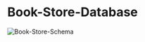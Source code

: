 # Book-Store-Database

![Book-Store-Schema](https://github.com/ismailNaouadir/Book-Store-Database/assets/74117138/7353adcc-f699-40d5-8676-4e3719e11d2c)
